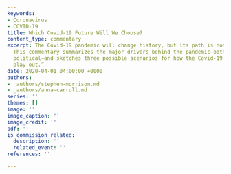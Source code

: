 ```yaml
---
keywords:
- Coronavirus
- COVID-19
title: Which Covid-19 Future Will We Choose?
content_type: commentary
excerpt: The Covid-19 pandemic will change history, but its path is not yet clear.
  This commentary summarizes the major drivers behind the pandemic—both natural and
  political—and sketches three possible scenarios for how the Covid-19 pandemic may
  play out.”
date: 2020-04-01 04:00:00 +0000
authors:
- _authors/stephen-morrison.md
- _authors/anna-carroll.md
series: ''
themes: []
image: ''
image_caption: ''
image_credit: ''
pdf: ''
is_commission_related:
  description: ''
  related_event: ''
references: ''

---
```

